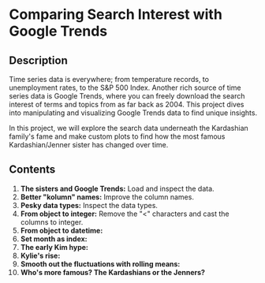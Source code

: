 # Comparing Search Interest with Google Trends
## Description
Time series data is everywhere; from temperature records, to unemployment rates, to the S&P 500 Index. Another rich source of time series data is Google Trends, where you can freely download the search interest of terms and topics from as far back as 2004. This project dives into manipulating and visualizing Google Trends data to find unique insights.

In this project, we will explore the search data underneath the Kardashian family's fame and make custom plots to find how the most famous Kardashian/Jenner sister has changed over time. 
## Contents 
1. **The sisters and Google Trends:** Load and inspect the data.
2. **Better "kolumn" names:** Improve the column names.
3. **Pesky data types:** Inspect the data types.
4. **From object to integer:** Remove the "<" characters and cast the columns to integer.
5. **From object to datetime:**
6. **Set month as index:**
7. **The early Kim hype:**
8. **Kylie's rise:**
9. **Smooth out the fluctuations with rolling means:**
10. **Who's more famous? The Kardashians or the Jenners?**